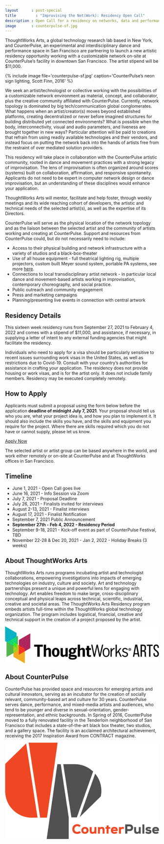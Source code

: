 ```yaml
---
layout      : post-special
title	      : "Improvising the Net(Work): Residency Open Call"
description : Open Call for a residency on networks, data and performance with ThoughtWorks Arts and CounterPulse in San Francisco
image       : counterpulse-sf.jpg
---
```

ThoughtWorks Arts, a global technology research lab based in New York, and CounterPulse, an experimental and interdisciplinary dance and performance space in San Francisco are partnering to launch a new artistic residency opportunity working with a customizable network on-site at CounterPulse’s facility in downtown San Francisco. The artist stipend will be $11,000.

{% include image file='counterpulse-sf.jpg'
   caption='CounterPulse’s neon sign lighting, Scott Finn, 2016' %}

We seek an artist/technologist or collective working with the possibilities of a customizable network environment as material, concept, and collaborator, plus the creative community affiliated with CounterPulse. Currently, network topology is dominated by big tech/communication global conglomerates. What happens when an artist/creator(s) moves beyond established platforms, creating decentralized or never before imagined structures for building distributed yet connected environments?  What is possible when the body, interconnectivity, visual and audio parameters, and liveness are brought together in new ways? Particular attention will be paid to creations that refrain from using readily available technologies and their vendors, and instead focus on putting the network back into the hands of artists free from the restraint of over mediated solution providers.

This residency will take place in collaboration with the CounterPulse artistic community, rooted in dance and movement practices with a strong legacy of improvisation. The lens of improvisation is often organized around scores (systems) built on collaboration, affirmation, and responsive spontaneity.  Applicants do not need to be expert in computer network design or dance improvisation, but an understanding of these disciplines would enhance your application. 

ThoughtWorks Arts will mentor, facilitate and help foster, through weekly meetings and its wide reaching cohort of developers, the artistic and technical needs of the selected artist(s), as well as the expertise of its Directors.

CounterPulse will serve as the physical location of the network topology and as the liaison between the selected artist and the community of artists working and creating at CounterPulse. Support and resources from CounterPulse could, but do not necessarily need to include:

* Access to their physical building and network infrastructure with a variety of studios and a black-box-theater
* Use of all house equipment - full theatrical lighting rig, multiple projectors, custom built Meyer sound system, portable PA systems, see more [here](https://www.counterpulse.org/technical-specifications/). 
* Connections to local transdisciplinary artist network - in particular local dance and movement-based artists working in improvisation, contemporary choreography, and social practice. 
* Public outreach and community engagement
* Press and marketing campaigns
* Planning/presenting live events in connection with central artwork 

## Residency Details
This sixteen week residency runs from September 27, 2021 to February 4, 2022 and comes with a stipend of $11,000, and assistance, if necessary, in supplying a letter of intent to any external funding agencies that might facilitate the residency.

Individuals who need to apply for a visa should be particularly sensitive to recent issues surrounding work visas in the United States, as well as restrictions due to Covid-19. Consult with your country’s authorities for assistance in crafting your application. The residency does not provide housing or work visas, and is for the artist only. It does not include family members. Residency may be executed completely remotely. 

## How to Apply
Applicants must submit a proposal using the form below before the application **deadline of midnight July 7, 2021**. Your proposal should tell us who you are, what your project idea is, and how you plan to implement it. It should also include the skills you have, and the skills and equipment you require for the project. Where there are skills required which you do not have or cannot supply, please let us know.

<a href="https://docs.google.com/forms/d/e/1FAIpQLSfhrW3iRGMLtqk-ti9Atir2VLGZOvWjXmak3_F2tnd3Ctltmg/viewform?usp=sf_link" class="attention">Apply Now</a>

The selected artist or artist group can be based anywhere in the world, and work either remotely or on-site at CounterPulse and at ThoughtWorks offices in San Francisco.

## Timeline
* June 1, 2021 - Open Call goes live 
* June 16, 2021 - Info Session via Zoom
* July 7, 2021 - Proposal Deadline
* July 26, 2021 - Finalists invited for interviews
* August 2-13, 2021 - Finalist interviews
* August 17, 2021 - Finalist Notification
* September 7, 2021 Public Announcement
* **September 27th - Feb 4, 2022 - Residency Period**
* September 9-18, 2021 - Kick-off event as part of CounterPulse Festival, TBD
* November 22-28 & Dec 20, 2021 - Jan 2, 2022 - Holiday Breaks (3 weeks)

## About ThoughtWorks Arts
ThoughtWorks Arts runs programs incubating artist and technologist collaborations, empowering investigations into impacts of emerging technologies on industry, culture and society. Art and technology partnerships present a unique and powerful lens for engaging with technology. Art enables freedom to make large, cross-disciplinary conceptual and physical leaps across technical, scientific, industrial, creative and societal areas. The ThoughtWorks Arts Residency program embeds artists full-time within the ThoughtWorks global technology organization. The program includes logistical, financial, creative and technical support in the creation of a project proposed by the artist.

<a href="/">
	<img src="/images/logos/thoughtworks-arts.svg" alt="Snark Art" class="mid" />
</a>

## About CounterPulse
CounterPulse has provided space and resources for emerging artists and cultural innovators, serving as an incubator for the creation of socially relevant, community-based art and culture for 30 years. CounterPulse serves dance, performance, and mixed-media artists and audiences, who tend to be younger and diverse in sexual-orientation, gender-representation, and ethnic backgrounds. In Spring of 2016, CounterPulse moved to a fully renovated facility in the Tenderloin neighborhood of San Francisco that includes a state-of-the-art black box theater, two studios, and a gallery space. The facility is an acclaimed architectural achievement, receiving the 2017 Inspiration Award from CONTRACT magazine.

<a href="https://counterpulse.org/">
	<img src="/images/logos/counterpulse.png" alt="SingularityNET" class="small" />
</a>